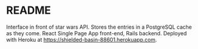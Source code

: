 # README

Interface in front of star wars API. Stores the entries in a PostgreSQL cache as they come. React Single Page App front-end, Rails backend. Deployed with Heroku at https://shielded-basin-88601.herokuapp.com.
